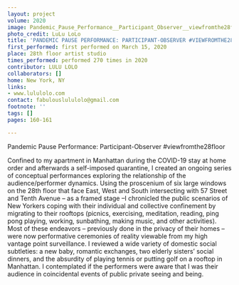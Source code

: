 ```yaml
---
layout: project
volume: 2020
image: Pandemic_Pause_Performance__Participant_Observer__viewfromthe28floor--LuLu_LoLo.jpg
photo_credit: LuLu LoLo
title: 'PANDEMIC PAUSE PERFORMANCE: PARTICIPANT-OBSERVER #VIEWFROMTHE28FLOOR'
first_performed: first performed on March 15, 2020
place: 28th floor artist studio
times_performed: performed 270 times in 2020
contributor: LULU LOLO
collaborators: []
home: New York, NY
links:
- www.lululolo.com
contact: fabulouslululolo@gmail.com
footnote: ''
tags: []
pages: 160-161

---
```


Pandemic Pause Performance: Participant-Observer #viewfromthe28floor

Confined to my apartment in Manhattan during the COVID-19 stay at home order and afterwards a self-imposed quarantine, I created an ongoing series of conceptual performances exploring the relationship of the audience/performer dynamics.  Using the proscenium of six large windows on the 28th floor that face East, West and South intersecting with 57 Street and Tenth Avenue – as a framed stage –I chronicled the public scenarios of New Yorkers coping with their individual and collective confinement by migrating to their rooftops (picnics, exercising, meditation, reading, ping pong playing, working, sunbathing, making music, and other activities). Most of these endeavors – previously done in the privacy of their homes – were now performative ceremonies of reality viewable from my high vantage point surveillance. I reviewed a wide variety of domestic social subtleties: a new baby, romantic exchanges, two elderly sisters’ social dinners, and the absurdity of playing tennis or putting golf on a rooftop in Manhattan. I contemplated if the performers were aware that I was their audience in coincidental events of public private seeing and being.
